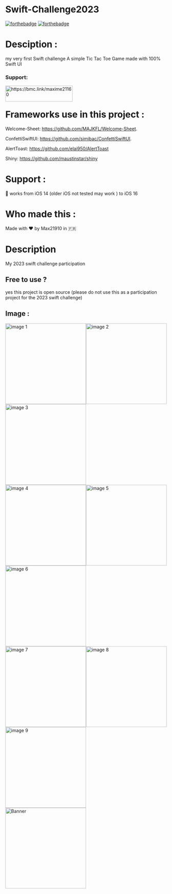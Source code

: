 # Swift-Challenge2023

[![forthebadge](https://forthebadge.com/images/badges/built-with-love.svg)](https://forthebadge.com)
[![forthebadge](https://forthebadge.com/images/badges/made-with-swift.svg)](https://forthebadge.com)
# Desciption :
my very first Swift challenge 
A simple Tic Tac Toe Game made with 100% Swift UI 

<h3 align="left">Support:</h3>
<p><a href="https://www.buymeacoffee.com/https://bmc.link/maxime21160"> <img align="left" src="https://cdn.buymeacoffee.com/buttons/v2/default-yellow.png" height="50" width="210" alt="https://bmc.link/maxime21160" /></a></p><br><br>

# Frameworks use in this project :


Welcome-Sheet: https://github.com/MAJKFL/Welcome-Sheet. 


ConfettiSwiftUI: https://github.com/simibac/ConfettiSwiftUI. 


AlertToast: https://github.com/elai950/AlertToast


Shiny: https://github.com/maustinstar/shiny


# Support :
📱 works from iOS 14 (older iOS not tested may work ) to iOS 16 


# Who made this :
Made with ❤️ by Max21910 in 🇫🇷


# Description
My 2023 swift challenge participation


## Free to use ?
yes this project is open source (please do not use this as a participation project for the 2023 swift challenge)
## Image :
<img src="img/1.jpeg" width="252" alt="image 1"><img src="img/2.jpeg" width="252" alt="image 2"><img src="img/3.jpeg" width="252" alt="image 3">
<img src="img/4.jpeg" width="252" alt="image 4"><img src="img/5.jpeg" width="252" alt="image 5"><img src="img/6.jpeg" width="252" alt="image 6">
<img src="img/7.jpeg" width="252" alt="image 7"><img src="img/8.jpeg" width="252" alt="image 8"><img src="img/9.jpeg" width="252" alt="image 9">
<img src="img/banner.png" width="252" alt="Banner">



